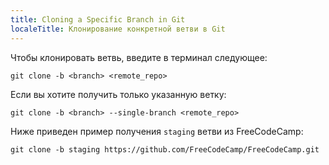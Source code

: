 ```yaml
---
title: Cloning a Specific Branch in Git
localeTitle: Клонирование конкретной ветви в Git
---
```

Чтобы клонировать ветвь, введите в терминал следующее:
```
git clone -b <branch> <remote_repo> 
```

Если вы хотите получить только указанную ветку:
```
git clone -b <branch> --single-branch <remote_repo> 
```

Ниже приведен пример получения `staging` ветви из FreeCodeCamp:
```
git clone -b staging https://github.com/FreeCodeCamp/FreeCodeCamp.git 

```